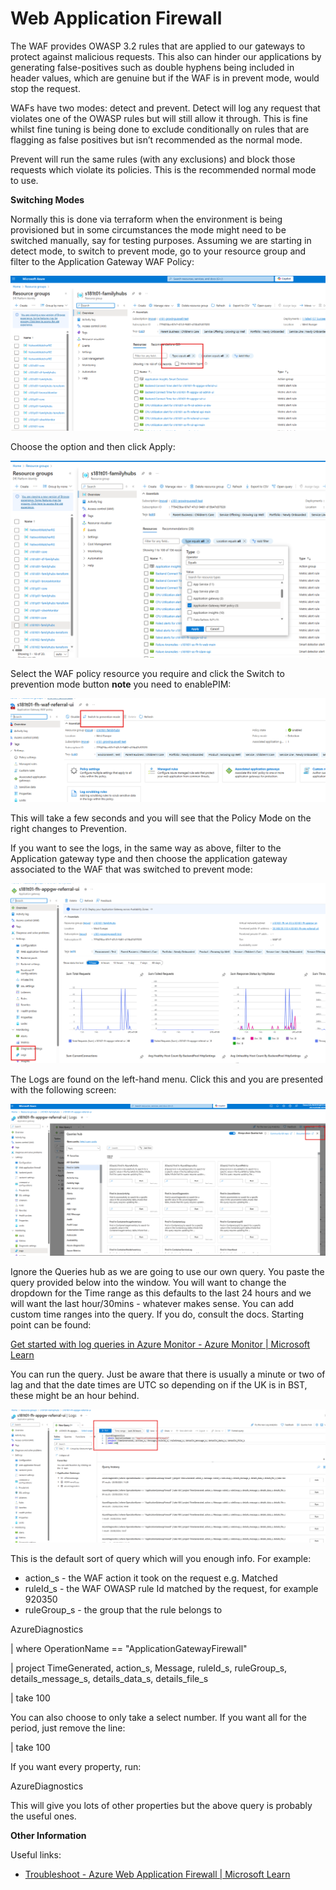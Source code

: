 # Web Application Firewall

The WAF provides OWASP 3.2 rules that are applied to our gateways to protect against malicious requests. This also can hinder our applications by generating false-positives such as double hyphens being included in header values, which are genuine but if the WAF is in prevent mode, would stop the request.

WAFs have two modes: detect and prevent. Detect will log any request that violates one of the OWASP rules but will still allow it through. This is fine whilst fine tuning is being done to exclude conditionally on rules that are flagging as false positives but isn’t recommended as the normal mode.

Prevent will run the same rules (with any exclusions) and block those requests which violate its policies. This is the recommended normal mode to use.

**Switching Modes**

Normally this is done via terraform when the environment is being provisioned but in some circumstances the mode might need to be switched manually, say for testing purposes. Assuming we are starting in detect mode, to switch to prevent mode, go to your resource group and filter to the Application Gateway WAF Policy:

![](../img/WAF%20Filter%20Types.png)

Choose the option and then click Apply:

![](../img/WAF%20Filter%20to%20WAF%20Policy.png)

Select the WAF policy resource you require and click the Switch to prevention mode button **note** you need to enablePIM:

![](../img/WAF%20Switch%20to%20Prevent.png)

This will take a few seconds and you will see that the Policy Mode on the right changes to Prevention.

If you want to see the logs, in the same way as above, filter to the Application gateway type and then choose the application gateway associated to the WAF that was switched to prevent mode:

![](../img/Web%20Application%20Firewall%20Logs.png)

The Logs are found on the left-hand menu. Click this and you are presented with the following screen:

![](../img/Web%20Application%20Firewall%20Init%20Screen.png)

Ignore the Queries hub as we are going to use our own query. You paste the query provided below into the window. You will want to change the dropdown for the Time range as this defaults to the last 24 hours and we will want the last hour/30mins - whatever makes sense. You can add custom time ranges into the query. If you do, consult the docs. Starting point can be found:

[Get started with log queries in Azure Monitor - Azure Monitor | Microsoft Learn](https://learn.microsoft.com/en-us/azure/azure-monitor/logs/get-started-queries?toc=%2Fazure%2Fazure-monitor%2Ftoc.json)

You can run the query. Just be aware that there is usually a minute or two of lag and that the date times are UTC so depending on if the UK is in BST, these might be an hour behind.

![](../img/Web%20Application%20Firewall%20ag%20logs%20query.png)

This is the default sort of query which will you enough info. For example:

* action\_s - the WAF action it took on the request e.g. Matched
* ruleId\_s - the WAF OWASP rule Id matched by the request, for example 920350
* ruleGroup\_s - the group that the rule belongs to

AzureDiagnostics

| where OperationName == "ApplicationGatewayFirewall"

| project TimeGenerated, action\_s, Message, ruleId\_s, ruleGroup\_s, details\_message\_s, details\_data\_s, details\_file\_s

| take 100

You can also choose to only take a select number. If you want all for the period, just remove the line:

| take 100

If you want every property, run:

AzureDiagnostics

This will give you lots of other properties but the above query is probably the useful ones.

**Other Information**

Useful links:

* [Troubleshoot - Azure Web Application Firewall | Microsoft Learn](https://learn.microsoft.com/en-us/azure/web-application-firewall/ag/web-application-firewall-troubleshoot)